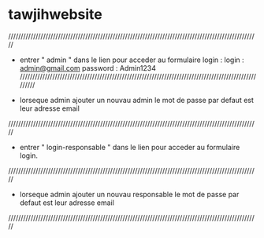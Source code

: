 # tawjihwebsite
/////////////////////////////////////////////////////////////////////////////////////////////////////
- entrer " admin " dans le lien pour acceder au formulaire login :
  login : admin@gmail.com 
  password : Admin1234
/////////////////////////////////////////////////////////////////////////////////////////////////////

- lorseque admin ajouter un nouvau admin le mot de passe par defaut est leur adresse email

/////////////////////////////////////////////////////////////////////////////////////////////////////

- entrer " login-responsable " dans le lien pour acceder au formulaire login.
  
/////////////////////////////////////////////////////////////////////////////////////////////////////

- lorseque admin ajouter un nouvau responsable le mot de passe par defaut est leur adresse email

/////////////////////////////////////////////////////////////////////////////////////////////////////
